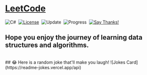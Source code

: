 # [LeetCode](https://leetcode.com/problemset/all/)

![C#](https://img.shields.io/badge/-C%23-green?logo=CSharp)&nbsp;
[![License](https://img.shields.io/badge/license-MIT-blue.svg)](./LICENSE.md)&nbsp;
![Update](https://img.shields.io/badge/update-weekly-green.svg)&nbsp;
![Progress](https://img.shields.io/badge/progress-8%20%2F%202188-ff69b4.svg)&nbsp;
[![Say Thanks!](https://img.shields.io/badge/Say%20Thanks-!-1EAEDB.svg)](https://saythanks.io/to/sahilucoe)
## Hope you enjoy the journey of learning data structures and algorithms.
<br />
## 😂 Here is a random joke that'll make you laugh!
![Jokes Card](https://readme-jokes.vercel.app/api)
